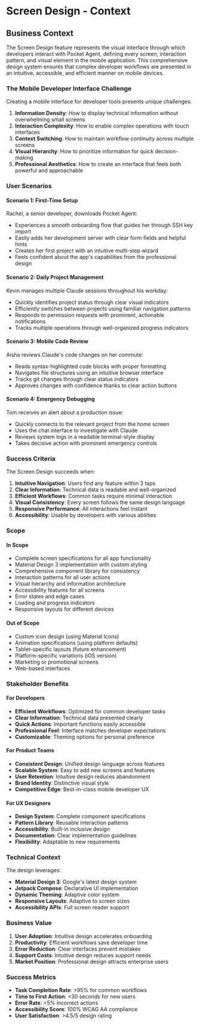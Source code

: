 # Screen Design - Context

## Business Context

The Screen Design feature represents the visual interface through which developers interact with Pocket Agent, defining every screen, interaction pattern, and visual element in the mobile application. This comprehensive design system ensures that complex developer workflows are presented in an intuitive, accessible, and efficient manner on mobile devices.

### The Mobile Developer Interface Challenge

Creating a mobile interface for developer tools presents unique challenges:

1. **Information Density**: How to display technical information without overwhelming small screens
2. **Interaction Complexity**: How to enable complex operations with touch interfaces
3. **Context Switching**: How to maintain workflow continuity across multiple screens
4. **Visual Hierarchy**: How to prioritize information for quick decision-making
5. **Professional Aesthetics**: How to create an interface that feels both powerful and approachable

### User Scenarios

#### Scenario 1: First-Time Setup
Rachel, a senior developer, downloads Pocket Agent:
- Experiences a smooth onboarding flow that guides her through SSH key import
- Easily adds her development server with clear form fields and helpful hints
- Creates her first project with an intuitive multi-step wizard
- Feels confident about the app's capabilities from the professional design

#### Scenario 2: Daily Project Management
Kevin manages multiple Claude sessions throughout his workday:
- Quickly identifies project status through clear visual indicators
- Efficiently switches between projects using familiar navigation patterns
- Responds to permission requests with prominent, actionable notifications
- Tracks multiple operations through well-organized progress indicators

#### Scenario 3: Mobile Code Review
Aisha reviews Claude's code changes on her commute:
- Reads syntax-highlighted code blocks with proper formatting
- Navigates file structures using an intuitive browser interface
- Tracks git changes through clear status indicators
- Approves changes with confidence thanks to clear action buttons

#### Scenario 4: Emergency Debugging
Tom receives an alert about a production issue:
- Quickly connects to the relevant project from the home screen
- Uses the chat interface to investigate with Claude
- Reviews system logs in a readable terminal-style display
- Takes decisive action with prominent emergency controls

### Success Criteria

The Screen Design succeeds when:

1. **Intuitive Navigation**: Users find any feature within 3 taps
2. **Clear Information**: Technical data is readable and well-organized
3. **Efficient Workflows**: Common tasks require minimal interaction
4. **Visual Consistency**: Every screen follows the same design language
5. **Responsive Performance**: All interactions feel instant
6. **Accessibility**: Usable by developers with various abilities

### Scope

#### In Scope
- Complete screen specifications for all app functionality
- Material Design 3 implementation with custom styling
- Comprehensive component library for consistency
- Interaction patterns for all user actions
- Visual hierarchy and information architecture
- Accessibility features for all screens
- Error states and edge cases
- Loading and progress indicators
- Responsive layouts for different devices

#### Out of Scope
- Custom icon design (using Material Icons)
- Animation specifications (using platform defaults)
- Tablet-specific layouts (future enhancement)
- Platform-specific variations (iOS version)
- Marketing or promotional screens
- Web-based interfaces

### Stakeholder Benefits

#### For Developers
- **Efficient Workflows**: Optimized for common developer tasks
- **Clear Information**: Technical data presented clearly
- **Quick Actions**: Important functions easily accessible
- **Professional Feel**: Interface matches developer expectations
- **Customizable**: Theming options for personal preference

#### For Product Teams
- **Consistent Design**: Unified design language across features
- **Scalable System**: Easy to add new screens and features
- **User Retention**: Intuitive design reduces abandonment
- **Brand Identity**: Distinctive visual style
- **Competitive Edge**: Best-in-class mobile developer UX

#### For UX Designers
- **Design System**: Complete component specifications
- **Pattern Library**: Reusable interaction patterns
- **Accessibility**: Built-in inclusive design
- **Documentation**: Clear implementation guidelines
- **Flexibility**: Adaptable to new requirements

### Technical Context

The design leverages:
- **Material Design 3**: Google's latest design system
- **Jetpack Compose**: Declarative UI implementation
- **Dynamic Theming**: Adaptive color system
- **Responsive Layouts**: Adaptive to screen sizes
- **Accessibility APIs**: Full screen reader support

### Business Value

1. **User Adoption**: Intuitive design accelerates onboarding
2. **Productivity**: Efficient workflows save developer time
3. **Error Reduction**: Clear interfaces prevent mistakes
4. **Support Costs**: Intuitive design reduces support needs
5. **Market Position**: Professional design attracts enterprise users

### Success Metrics

- **Task Completion Rate**: >95% for common workflows
- **Time to First Action**: <30 seconds for new users
- **Error Rate**: <5% incorrect actions
- **Accessibility Score**: 100% WCAG AA compliance
- **User Satisfaction**: >4.5/5 design rating